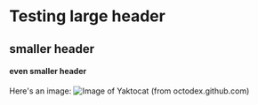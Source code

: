 # Testing large header
## smaller header
#### even smaller header

Here's an image: 
![Image of Yaktocat (from octodex.github.com)](https://octodex.github.com/images/yaktocat.png)
